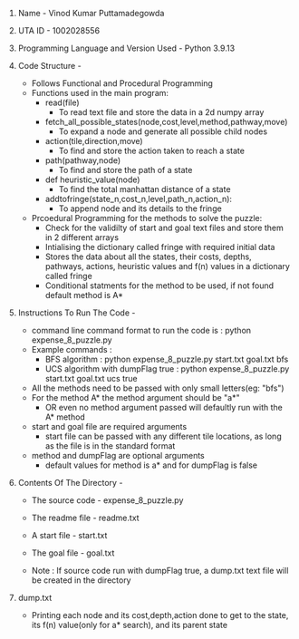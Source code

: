 1. Name - Vinod Kumar Puttamadegowda

2. UTA ID - 1002028556

3. Programming Language and Version Used - Python 3.9.13

4. Code Structure - 
    - Follows Functional and Procedural Programming
    - Functions used in the main program:
        - read(file)
            - To read text file and store the data in a 2d numpy array
        - fetch_all_possible_states(node,cost,level,method,pathway,move)
            - To expand a node and generate all possible child nodes
        - action(tile,direction,move)
            - To find and store the action taken to reach a state
        - path(pathway,node)
            - To find and store the path of a state
        - def heuristic_value(node)
            - To find the total manhattan distance of a state
        - addtofringe(state_n,cost_n,level,path_n,action_n):
            - To append node and its details to the fringe
    - Prcoedural Programming for the methods to solve the puzzle:
        - Check for the validilty of start and goal text files and store them in 2 different arrays
        - Intialising the dictionary called fringe with required initial data
        - Stores the data about all the states, their costs, depths, pathways, actions, heuristic values and f(n) values in a dictionary called fringe
        - Conditional statments for the method to be used, if not found default method is A* 

5. Instructions To Run The Code - 
    - command line command format to run the code is :
        python expense_8_puzzle.py <start-file> <goal-file> <method> <dump-flag>
    - Example commands :
        - BFS algorithm :
            python expense_8_puzzle.py start.txt goal.txt bfs
        - UCS algorithm with dumpFlag true :
            python expense_8_puzzle.py start.txt goal.txt ucs true
    - All the methods need to be passed with only small letters(eg: "bfs") 
    - For the method A* the method argument should be "a\*" 
        - OR even no method argument passed will defaultly run with the A* method
    - start and goal file are required arguments
        - start file can be passed with any different tile locations, as long as the file is in the standard format
    - method and dumpFlag are optional arguments
        - default values for method is a* and for dumpFlag is false
    
6. Contents Of The Directory - 
    - The source code - expense_8_puzzle.py
    - The readme file - readme.txt
    - A start file - start.txt
    - The goal file - goal.txt

    - Note :
        If source code run with dumpFlag true, a dump.txt text file will be created in the directory


7. dump.txt
    - Printing each node and its cost,depth,action done to get to the state, its f(n) value(only for a* search), and its parent state